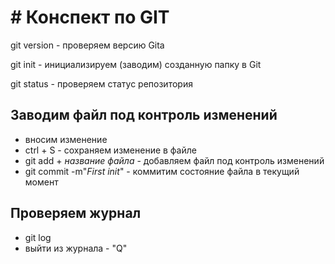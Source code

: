 # # Конспект по GIT
git version - проверяем версию Gitа

git init - инициализируем (заводим) созданную папку в Git

git status - проверяем статус репозитория

## Заводим файл под контроль изменений
* вносим изменение
* ctrl + S - сохраняем изменение в файле
* git add + *название файла* - добавляем файл под контроль изменений
* git commit -m"*First init*" - коммитим состояние файла в текущий момент

## Проверяем журнал
* git log
* выйти из журнала - "Q"
